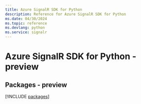 ```yaml
---
title: Azure SignalR SDK for Python
description: Reference for Azure SignalR SDK for Python
ms.date: 04/30/2024
ms.topic: reference
ms.devlang: python
ms.service: signalr
---
```

# Azure SignalR SDK for Python - preview
## Packages - preview
[!INCLUDE [packages](signalr-index.md)]